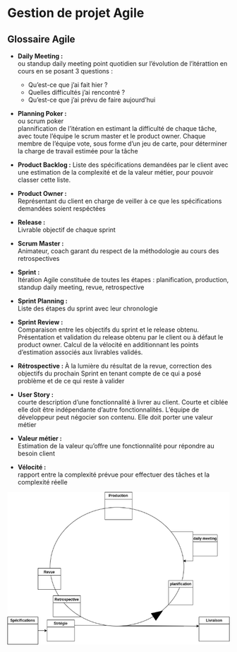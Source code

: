 # Gestion de projet Agile   
## Glossaire Agile
- **Daily Meeting :**   
ou standup daily meeting
point quotidien sur l’évolution de l’itérattion en cours en se posant 3 questions :
   - Qu’est-ce que j’ai fait hier ?
   - Quelles difficultés j’ai rencontré ?
   - Qu’est-ce que j’ai prévu de faire aujourd’hui   
    
- **Planning Poker :**   
ou scrum poker   
plannification de l’itération en estimant la difficulté de chaque tâche, avec toute l’équipe le scrum master et le product owner. Chaque membre de l’équipe vote, sous forme d’un jeu de carte, pour déterminer la charge de travail estimée pour la tâche    
    

- **Product Backlog :**
Liste des spécifications demandées par le client avec une estimation de la complexité et de la valeur métier, pour pouvoir classer cette liste.
    
   
- **Product Owner :**   
Représentant du client en charge de veiller à ce que les spécifications demandées soient respéctées
    

- **Release :**   
Livrable objectif de chaque sprint    
     

- **Scrum Master :**   
Animateur, coach garant du respect de la méthodologie au cours des retrospectives
   

- **Sprint :**   
Itération Agile constituée de toutes les étapes : planification, production, standup daily meeting, revue, retrospective
    

- **Sprint Planning :**   
Liste des étapes du sprint avec leur chronologie   
    

- **Sprint Review :**    
Comparaison entre les objectifs du sprint et le release obtenu. Présentation et validation du release obtenu par le client ou à défaut le product owner. Calcul de la vélocité en additionnant les points d’estimation associés aux livrables validés.
    

- **Rétrospective :**
À la lumière du résultat de la revue, correction des objectifs du prochain Sprint en tenant compte de ce qui a posé problème et de ce qui reste à valider
    

- **User Story :**   
courte description d’une fonctionnalité à livrer au client. Courte et ciblée elle doit être indépendante d’autre fonctionnalités. L’équipe de développeur peut négocier son contenu. Elle doit porter une valeur métier
    

- **Valeur métier :**   
Estimation de la valeur qu’offre une fonctionnalité pour répondre au besoin client
    

- **Vélocité :**    
rapport entre la complexité prévue pour effectuer des tâches et la complexité réelle

![diag](Gestion%20de%20produit%20Agile.drawio.png)